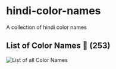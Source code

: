 # hindi-color-names
A collection of hindi color names

## List of Color Names 🔖 (**253**)

![List of all Color Names](colors.svg "List of hindi color names")